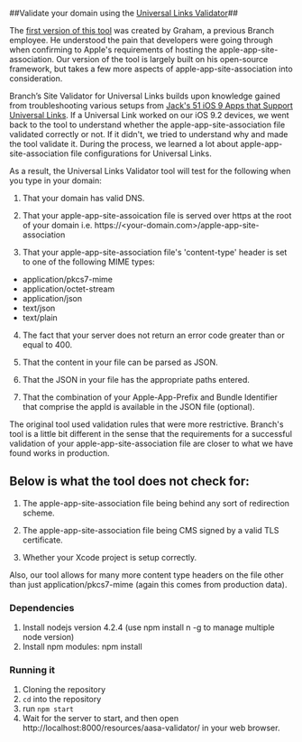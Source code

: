 ##Validate your domain using the [Universal Links Validator](https://branch.io/resources/universal-links/)##

The [first version of this tool](https://github.com/shortstuffsushi/Universal-Link-Validator) was created by Graham, a previous Branch employee. He understood the pain that developers were going through when confirming to Apple's requirements of hosting the apple-app-site-association. Our version of the tool is largely built on his open-source framework, but takes a few more aspects of apple-app-site-association into consideration.

Branch’s Site Validator for Universal Links builds upon knowledge gained from troubleshooting various setups from [Jack's 51 iOS 9 Apps that Support Universal Links](http://www.jackivers.me/blog/2015/9/17/list-of-universal-link-ios-9-apps). If a Universal Link worked on our iOS 9.2 devices, we went back to the tool to understand whether the apple-app-site-association file validated correctly or not. If it didn't, we tried to understand why and made the tool validate it. During the process, we learned a lot about apple-app-site-association file configurations for Universal Links. 

As a result, the Universal Links Validator tool will test for the following when you type in your domain:

1. That your domain has valid DNS.

2. That your apple-app-site-assoication file is served over https at the root of your domain i.e. https://<your-domain.com>/apple-app-site-association

3. That your apple-app-site-association file's 'content-type' header is set to one of the following MIME types:

  * application/pkcs7-mime
  * application/octet-stream
  * application/json
  * text/json
  * text/plain

4. The fact that your server does not return an error code greater than or equal to 400.

5. That the content in your file can be parsed as JSON.

6. That the JSON in your file has the appropriate paths entered.

7. That the combination of your Apple-App-Prefix and Bundle Identifier that comprise the appId is available in the JSON file (optional).

The original tool used validation rules that were more restrictive. Branch's tool is a little bit different in the sense that the requirements for a successful validation of your apple-app-site-association file are closer to what we have found works in production.

## Below is what the tool does not check for: ##

1. The apple-app-site-association file being behind any sort of redirection scheme.

2. The apple-app-site-association file being CMS signed by a valid TLS certificate.

3. Whether your Xcode project is setup correctly.

Also, our tool allows for many more content type headers on the file other than just application/pkcs7-mime (again this comes from production data).

### Dependencies

1. Install nodejs version 4.2.4 (use npm install n -g to manage multiple node version)
2. Install npm modules: npm install

### Running it

1. Cloning the repository
2. `cd` into the repository
3. run `npm start`
4. Wait for the server to start, and then open http://localhost:8000/resources/aasa-validator/ in your web browser.
